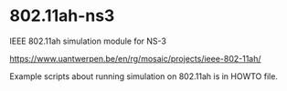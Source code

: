# 802.11ah-ns3
IEEE 802.11ah simulation module for NS-3

https://www.uantwerpen.be/en/rg/mosaic/projects/ieee-802-11ah/

Example scripts about running simulation on 802.11ah is in HOWTO file.
